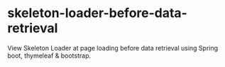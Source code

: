 # skeleton-loader-before-data-retrieval
View Skeleton Loader at page loading before data retrieval using Spring boot, thymeleaf & bootstrap.
